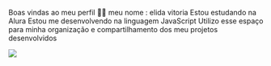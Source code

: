 
Boas vindas ao meu perfil 💙💙
meu nome :  elida vitoria
Estou estudando na Alura
Estou me desenvolvendo na linguagem JavaScript
Utilizo esse espaço para minha organização e compartilhamento dos meu projetos desenvolvidos

![](https://media.tenor.com/h4zrBlovEdsAAAAM/luffy.gif)
